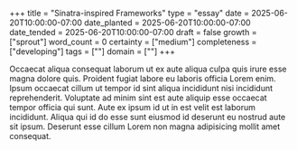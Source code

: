 +++
title = "Sinatra-inspired Frameworks"
type = "essay"
date = 2025-06-20T10:00:00-07:00
date_planted = 2025-06-20T10:00:00-07:00
date_tended = 2025-06-20T10:00:00-07:00
draft = false
growth = ["sprout"]
word_count = 0
certainty = ["medium"]
completeness = ["developing"]
tags = [""]
domain = [""]
+++

Occaecat aliqua consequat laborum ut ex aute aliqua culpa quis irure esse magna dolore quis. Proident fugiat labore eu laboris officia Lorem enim. Ipsum occaecat cillum ut tempor id sint aliqua incididunt nisi incididunt reprehenderit. Voluptate ad minim sint est aute aliquip esse occaecat tempor officia qui sunt. Aute ex ipsum id ut in est velit est laborum incididunt. Aliqua qui id do esse sunt eiusmod id deserunt eu nostrud aute sit ipsum. Deserunt esse cillum Lorem non magna adipisicing mollit amet consequat.
